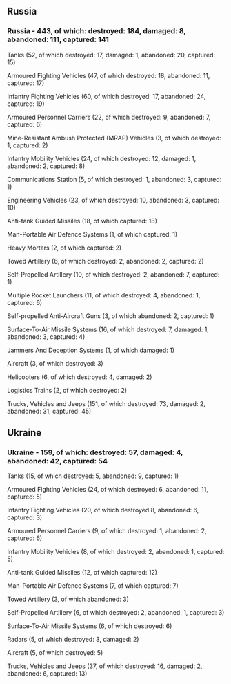 
 
 ## Russia
 
 ### Russia - 443, of which: destroyed: 184, damaged: 8, abandoned: 111, captured: 141

 

 

 Tanks (52, of which destroyed: 17, damaged: 1, abandoned: 20, captured: 15)

 Armoured Fighting Vehicles (47, of which destroyed: 18, abandoned: 11, captured: 17)

 Infantry Fighting Vehicles (60, of which destroyed: 17, abandoned: 24, captured: 19)

 Armoured Personnel Carriers (22, of which destroyed: 9, abandoned: 7, captured: 6)

 Mine-Resistant Ambush Protected (MRAP) Vehicles (3, of which destroyed: 1, captured: 2)

 Infantry Mobility Vehicles (24, of which destroyed: 12, damaged: 1, abandoned: 2, captured: 8)

 Communications Station (5, of which destroyed: 1, abandoned: 3, captured: 1)

 Engineering Vehicles (23, of which destroyed: 10, abandoned: 3, captured: 10)

 Anti-tank Guided Missiles (18, of which captured: 18)

 Man-Portable Air Defence Systems (1, of which captured: 1)

 Heavy Mortars (2, of which captured: 2)

 Towed Artillery (6, of which destroyed: 2, abandoned: 2, captured: 2)

 Self-Propelled Artillery (10, of which destroyed: 2, abandoned: 7, captured: 1)

 Multiple Rocket Launchers (11, of which destroyed: 4, abandoned: 1, captured: 6)

 Self-propelled Anti-Aircraft Guns (3, of which abandoned: 2, captured: 1)

 Surface-To-Air Missile Systems (16, of which destroyed: 7, damaged: 1, abandoned: 3, captured: 4)

 Jammers And Deception Systems (1, of which damaged: 1)

 Aircraft (3, of which destroyed: 3)

 Helicopters (6, of which destroyed: 4, damaged: 2)

 Logistics Trains (2, of which destroyed: 2)

 Trucks, Vehicles and Jeeps (151, of which destroyed: 73, damaged: 2, abandoned: 31, captured: 45)

 
 
 ## Ukraine
 
 ### Ukraine - 159, of which: destroyed: 57, damaged: 4, abandoned: 42, captured: 54

 

 

 Tanks (15, of which destroyed: 5, abandoned: 9, captured: 1)

 Armoured Fighting Vehicles (24, of which destroyed: 6, abandoned: 11, captured: 5)

 Infantry Fighting Vehicles (20, of which destroyed 8, abandoned: 6, captured: 3)

 Armoured Personnel Carriers (9, of which destroyed: 1, abandoned: 2, captured: 6)

 Infantry Mobility Vehicles (8, of which destroyed: 2, abandoned: 1, captured: 5)

 Anti-tank Guided Missiles (12, of which captured: 12)

 Man-Portable Air Defence Systems (7, of which captured: 7)

 Towed Artillery (3, of which abandoned: 3)

 Self-Propelled Artillery (6, of which destroyed: 2, abandoned: 1, captured: 3)

 Surface-To-Air Missile Systems (6, of which destroyed: 6)

 

 

 Radars (5, of which destroyed: 3, damaged: 2)

 Aircraft (5, of which destroyed: 5)

 Trucks, Vehicles and Jeeps (37, of which destroyed: 16, damaged: 2, abandoned: 6, captured: 13)

